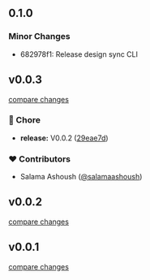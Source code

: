 ## 0.1.0

### Minor Changes

- 682978f1: Release design sync CLI

## v0.0.3

[compare changes](https://github.com/salamaashoush/design-sync/compare/v0.0.1...v0.0.3)

### 🏡 Chore

- **release:** V0.0.2 ([29eae7d](https://github.com/salamaashoush/design-sync/commit/29eae7d))

### ❤️ Contributors

- Salama Ashoush ([@salamaashoush](http://github.com/salamaashoush))

## v0.0.2

[compare changes](https://github.com/salamaashoush/design-sync/compare/v0.0.1...v0.0.2)

## v0.0.1

[compare changes](https://github.com/salamaashoush/design-sync/compare/v0.0.2...v0.0.1)
